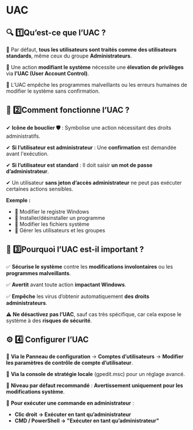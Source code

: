 # UAC

## **🔍 1️⃣️Qu’est-ce que l’UAC ?**

📌 Par défaut, **tous les utilisateurs sont traités comme des utilisateurs standards**, même ceux du groupe **Administrateurs**.

📌 Une action **modifiant le système** nécessite une **élevation de privilèges** via **l’UAC (User Account Control)**.

📌 L’UAC empêche les programmes malveillants ou les erreurs humaines de modifier le système sans confirmation.



## **🔑 2️⃣️Comment fonctionne l’UAC ?**

✔ **Icône de bouclier 🛡️** : Symbolise une action nécessitant des droits administratifs.

✔ **Si l’utilisateur est administrateur** : Une **confirmation** est demandée avant l'exécution.

✔ **Si l’utilisateur est standard** : Il doit saisir **un mot de passe d’administrateur**.

✔ Un utilisateur **sans jeton d’accès administrateur** ne peut pas exécuter certaines actions sensibles.

**Exemple :** 
- 🔹 Modifier le registre Windows 
- 🔹 Installer/désinstaller un programme 
- 🔹 Modifier les fichiers système 
- 🔹 Gérer les utilisateurs et les groupes



## **🦠 3️⃣️Pourquoi l’UAC est-il important ?**

✅ **Sécurise le système** contre les **modifications involontaires** ou les **programmes malveillants**.

✅ **Avertit** avant toute action **impactant Windows**.

✅ **Empêche** les virus d’obtenir automatiquement **des droits administrateurs**.

⚠ **Ne désactivez pas l’UAC**, sauf cas très spécifique, car cela expose le système à des **risques de sécurité**.



## **⚙️ 4️⃣ Configurer l’UAC**

📌 **Via le Panneau de configuration** → **Comptes d’utilisateurs** → **Modifier les paramètres de contrôle de compte d’utilisateur**.

📌 **Via la console de stratégie locale** (gpedit.msc) pour un réglage avancé.

🔹 **Niveau par défaut recommandé** : **Avertissement uniquement pour les modifications système**.

🔹 **Pour exécuter une commande en administrateur** :

- **Clic droit → Exécuter en tant qu’administrateur**
- **CMD / PowerShell → "Exécuter en tant qu’administrateur"**


